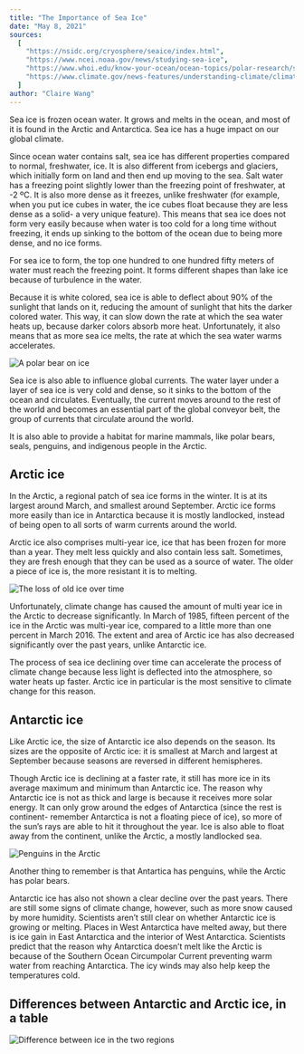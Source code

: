 ```yaml
---
title: "The Importance of Sea Ice"
date: "May 8, 2021"
sources:
  [
    "https://nsidc.org/cryosphere/seaice/index.html",
    "https://www.ncei.noaa.gov/news/studying-sea-ice",
    "https://www.whoi.edu/know-your-ocean/ocean-topics/polar-research/sea-ice/",
    "https://www.climate.gov/news-features/understanding-climate/climate-change-minimum-arctic-sea-ice-extent",
  ]
author: "Claire Wang"
---
```


Sea ice is frozen ocean water. It grows and melts in the ocean, and most of it is found in the Arctic and Antarctica. Sea ice has a huge impact on our global climate.

Since ocean water contains salt, sea ice has different properties compared to normal, freshwater, ice. It is also different from icebergs and glaciers, which initially form on land and then end up moving to the sea. Salt water has a freezing point slightly lower than the freezing point of freshwater, at -2 ºC. It is also more dense as it freezes, unlike freshwater (for example, when you put ice cubes in water, the ice cubes float because they are less dense as a solid- a very unique feature). This means that sea ice does not form very easily because when water is too cold for a long time without freezing, it ends up sinking to the bottom of the ocean due to being more dense, and no ice forms.

For sea ice to form, the top one hundred to one hundred fifty meters of water must reach the freezing point. It forms different shapes than lake ice because of turbulence in the water.

Because it is white colored, sea ice is able to deflect about 90% of the sunlight that lands on it, reducing the amount of sunlight that hits the darker colored water. This way, it can slow down the rate at which the sea water heats up, because darker colors absorb more heat. Unfortunately, it also means that as more sea ice melts, the rate at which the sea water warms accelerates.

![A polar bear on ice](https://earthobservatory.nasa.gov/ContentFeature/SeaIce/images/sea_ice_polar_bear.jpg)

Sea ice is also able to influence global currents. The water layer under a layer of sea ice is very cold and dense, so it sinks to the bottom of the ocean and circulates. Eventually, the current moves around to the rest of the world and becomes an essential part of the global conveyor belt, the group of currents that circulate around the world.

It is also able to provide a habitat for marine mammals, like polar bears, seals, penguins, and indigenous people in the Arctic.

## Arctic ice

In the Arctic, a regional patch of sea ice forms in the winter. It is at its largest around March, and smallest around September. Arctic ice forms more easily than ice in Antarctica because it is mostly landlocked, instead of being open to all sorts of warm currents around the world.

Arctic ice also comprises multi-year ice, ice that has been frozen for more than a year. They melt less quickly and also contain less salt. Sometimes, they are fresh enough that they can be used as a source of water. The older a piece of ice is, the more resistant it is to melting.

![The loss of old ice over time](https://lh5.googleusercontent.com/AjdVISUfPS91EP4XFUrtrnw-TEQxa-z8LdG00BkFqhKgc6kjnYU9sLdMmNPcXySIyMNsyunEbC71l47l7lzF445tNXLFRJWAepl_ktMHTftBaPcvYir9TjKcHPkBGUMWkQ=w1280)

Unfortunately, climate change has caused the amount of multi year ice in the Arctic to decrease significantly. In March of 1985, fifteen percent of the ice in the Arctic was multi-year ice, compared to a little more than one percent in March 2016. The extent and area of Arctic ice has also decreased significantly over the past years, unlike Antarctic ice.

The process of sea ice declining over time can accelerate the process of climate change because less light is deflected into the atmosphere, so water heats up faster. Arctic ice in particular is the most sensitive to climate change for this reason.

## Antarctic ice

Like Arctic ice, the size of Antarctic ice also depends on the season. Its sizes are the opposite of Arctic ice: it is smallest at March and largest at September because seasons are reversed in different hemispheres.

Though Arctic ice is declining at a faster rate, it still has more ice in its average maximum and minimum than Antarctic ice. The reason why Antarctic ice is not as thick and large is because it receives more solar energy. It can only grow around the edges of Antarctica (since the rest is continent- remember Antarctica is not a floating piece of ice), so more of the sun’s rays are able to hit it throughout the year. Ice is also able to float away from the continent, unlike the Arctic, a mostly landlocked sea.

![Penguins in the Arctic](https://c402277.ssl.cf1.rackcdn.com/photos/18435/images/hero_small/Medium_WW267491.jpg?1578425217)

Another thing to remember is that Antartica has penguins, while the Arctic has polar bears.

Antarctic ice has also not shown a clear decline over the past years. There are still some signs of climate change, however, such as more snow caused by more humidity. Scientists aren’t still clear on whether Antarctic ice is growing or melting. Places in West Antarctica have melted away, but there is ice gain in East Antarctica and the interior of West Antarctica. Scientists predict that the reason why Antarctica doesn’t melt like the Arctic is because of the Southern Ocean Circumpolar Current preventing warm water from reaching Antarctica. The icy winds may also help keep the temperatures cold.

## Differences between Antarctic and Arctic ice, in a table

![Difference between ice in the two regions](https://lh4.googleusercontent.com/CjFrgFgNmdwUXY6mVwbWyNNW3ns9ZzRKuaHgDeoNnjbIqXE-9vwg92-za0olCSAbpKHnl9rKoAXLmFKikFX8ly_VrkRWi1J3x_3suRKLBTgJyOQWokOgcB_WiexMVqGEMw=w1280)
